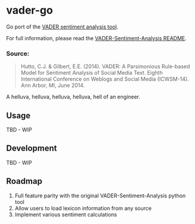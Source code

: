 # vader-go
Go port of the [VADER sentiment analysis tool](https://github.com/cjhutto/vaderSentiment).

For full information, please read the [VADER-Sentiment-Analysis README](https://github.com/vaderSentiment/vaderSentiment).

### Source:
> Hutto, C.J. & Gilbert, E.E. (2014). VADER: A Parsimonious Rule-based Model for Sentiment Analysis of Social Media Text. Eighth International Conference on Weblogs and Social Media (ICWSM-14). Ann Arbor, MI, June 2014.

A helluva, helluva, helluva, helluva, hell of an engineer.

## Usage

TBD - WIP

## Development

TBD - WIP

## Roadmap

1. Full feature parity with the original VADER-Sentiment-Analysis python tool
2. Allow users to load lexicon information from any source
3. Implement various sentiment calculations
